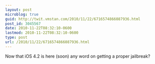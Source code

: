 ```yaml
---
layout: post
microblog: true
guid: http://twit.vmstan.com/2010/11/22/6716574866087936.html
post_id: 3045567
date: 2010-11-22T08:32:10-0600
lastmod: 2010-11-22T08:32:10-0600
type: post
url: /2010/11/22/6716574866087936.html
---
```

Now that iOS 4.2 is here (soon) any word on getting a proper jailbreak?
